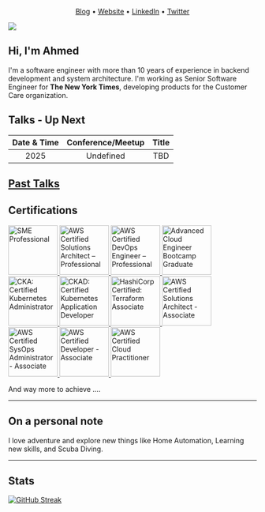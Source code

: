 <p align="center"><a href="https://blog.abebars.io">Blog</a> •  <a href="https://abebars.io">Website</a> • <a href="https://www.linkedin.com/in/ahmed.bebars">LinkedIn</a> • <a href="https://twitter.com/abebars88">Twitter</a> </p>

![](https://komarev.com/ghpvc/?username=abebars)

## Hi, I'm Ahmed

I'm a software engineer with more than 10 years of experience in backend development and
system architecture. I'm working as Senior Software Engineer for 
__The New York Times__, developing products for the Customer Care organization.


## Talks - Up Next
| Date & Time  | Conference/Meetup       | Title                                                       |
|:------------:|:-----------------------:|:-----------------------------------------------------------:|
| 2025 | Undefined| TBD |

[Past Talks](https://github.com/abebars/abebars/tree/main/talks)
---
## Certifications

<a href="https://www.credly.com/badges/04829a44-5107-4621-9514-eba852290618">
<img src="https://images.credly.com/size/600x600/images/e5927f7d-443f-40aa-b96a-daffcb72044d/image.png" alt="SME Professional" width="100" height="100">
</a>

<a href="https://www.credly.com/badges/e835610f-2541-4029-be36-cf3a715bc926">
<img src="https://images.credly.com/size/600x600/images/2d84e428-9078-49b6-a804-13c15383d0de/image.png" alt="AWS Certified Solutions Architect – Professional
" width="100" height="100">
</a>


<a href="https://www.credly.com/badges/d103bff5-b832-4dd9-8732-e6d019be3e5d">
<img src="https://images.credly.com/size/600x600/images/bd31ef42-d460-493e-8503-39592aaf0458/image.png" alt="AWS Certified DevOps Engineer – Professional
" width="100" height="100">
</a>

<a href="https://www.credly.com/badges/9fcbc3db-6e78-4c5a-ba7f-272c4b28c4eb/public_url">
<img src="https://images.credly.com/size/680x680/images/2c39ceac-5fc7-4f3d-aa89-b59747ed9abb/Training_Badges_Master_LFACEB-Grad__1_.png" alt="Advanced Cloud Engineer Bootcamp Graduate" width="100" height="100">
</a>


<a href="https://www.credly.com/badges/6cdced07-b544-466c-8416-b9745377faad/public_url">
<img src="https://images.credly.com/size/680x680/images/8b8ed108-e77d-4396-ac59-2504583b9d54/cka_from_cncfsite__281_29.png" alt="CKA: Certified Kubernetes Administrator" width="100" height="100">
</a>


<a href="https://www.credly.com/badges/1b29df5d-d624-4cbe-ab87-11e1b9fd8709/public_url">
<img src="https://images.credly.com/size/680x680/images/cc8adc83-1dc6-4d57-8e20-22171247e052/blob" alt="CKAD: Certified Kubernetes Application Developer" width="100" height="100">
</a>


<a href="https://www.credly.com/badges/8fb98aca-0b45-460e-8148-6522359ec337/public_url">
<img src="https://images.credly.com/size/680x680/images/99289602-861e-4929-8277-773e63a2fa6f/image.png" alt="HashiCorp Certified: Terraform Associate" width="100" height="100">
</a>

<a href="https://www.certmetrics.com/amazon/public/badge.aspx?i=1&t=c&d=2015-10-07&ci=AWS00150784">
<img src="https://abebars.io/assets/images/aws-certified-solution-architect.png" alt="AWS Certified Solutions Architect - Associate" width="100" height="100">
</a>

<a href="https://www.certmetrics.com/amazon/public/badge.aspx?i=3&t=c&d=2019-12-06&ci=AWS00150784">
<img src="https://abebars.io/assets/images/aws-certified-sysops.png" alt="AWS Certified SysOps Administrator - Associate" width="100" height="100">
</a>

<a href="https://www.certmetrics.com/amazon/public/badge.aspx?i=2&t=c&d=2017-11-27&ci=AWS00150784">
<img src="https://abebars.io/assets/images/aws-certified-developer.png" alt="AWS Certified Developer - Associate" width="100" height="100">
</a>

<a href="https://www.certmetrics.com/amazon/public/badge.aspx?i=9&t=c&d=2019-12-06&ci=AWS00150784">
<img src="https://abebars.io/assets/images/aws-cloud-paractitioner.png" alt="AWS Certified Cloud Practitioner" width="100" height="100">
</a>


And way more to achieve ....

---
## On a personal note
I love adventure and explore new things like Home Automation, Learning new skills, and Scuba Diving.

---
## Stats

[![GitHub Streak](https://streak-stats.demolab.com/?user=abebars)](https://git.io/streak-stats)

